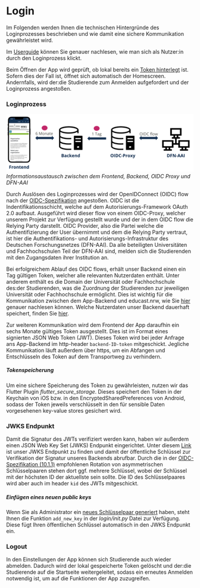# Login​

Im Folgenden werden Ihnen die technischen Hintergründe des Loginprozesses beschrieben und wie damit eine sichere Kommunikation gewährleistet wird.   

Im [Userguide](userguide.md) können Sie genauer nachlesen, wie man sich als Nutzer:in durch den Loginprozess klickt. 

Beim Öffnen der App wird geprüft, ob lokal bereits ein [Token hinterlegt](login.md#tokenspeicherung) ist. Sofern dies der Fall ist, öffnet sich automatisch der Homescreen. Andernfalls, wird der:die Studierende zum Anmelden aufgefordert und der Loginprozess angestoßen. 

### Loginprozess
![](/assets/images/login_structure.png)
*Informationsaustausch zwischen dem Frontend, Backend, OIDC Proxy und DFN-AAI*


Durch Auslösen des Loginprozesses wird der OpenIDConnect (OIDC) flow nach der [OIDC-Spezifikation](https://openid.net/specs/openid-connect-core-1_0.html) angestoßen. OIDC ist die Indentifikationsschicht, welche auf dem Autorisierungs-Framework OAuth 2.0 aufbaut. Ausgeführt wird dieser flow von einem OIDC-Proxy, welcher unserem Projekt zur Verfügung gestellt wurde und der in dem OIDC flow die Relying Party darstellt. OIDC Provider, also die Partei welche die Authentifizierung der User übernimmt und dem die Relying Party vertraut, ist hier die Authentifikations- und Autorisierungs-Infrastruktur des Deutschen Forschungsnetzes (DFN-AAI). Da alle beteiligten Universitäten und Fachhochschulen Teil der DFN-AAI sind, melden sich die Studierenden mit den Zugangsdaten ihrer Institution an. 

Bei erfolgreichem Ablauf des OIDC flows, erhält unser Backend einen ein Tag gültigen Token, welcher alle relevanten Nutzerdaten enthält. Unter anderem enthält es die Domain der Universität oder Fachhochschule des:der Studierenden, was die Zuordnung der Studierenden zur jeweiligen Universität oder Fachhochschule ermöglicht. Dies ist wichtig für die Kommunikation zwischen dem App-Backend und educast.nrw, wie Sie [hier](entwurf.md) genauer nachlesen können. Welche Nutzerdaten unser Backend dauerhaft speichert, finden Sie  [hier](database.md). 

Zur weiteren Kommunikation wird dem Frontend der App daraufhin ein sechs Monate gültiges Token ausgestellt. Dies ist im Format eines signierten JSON Web Token (JWT). Dieses Token wird bei jeder Anfrage ans App-Backend im http-header `backend-ID-token` mitgeschickt. Jegliche Kommunikation läuft außerdem über https, um ein Abfangen und Entschlüsseln des Token auf dem Transportweg zu verhindern. 

##### Tokenspeicherung
Um eine sichere Speicherung des Token zu gewährleisten, nutzen wir das Flutter Plugin *flutter_secure_storage*. Dieses speichert den Token in der Keychain von iOS bzw. in den EncryptedSharedPreferences von Android, sodass der Token jeweils verschlüsselt in den für sensible Daten vorgesehenen key-value stores gesichert wird. 

### JWKS Endpunkt
Damit die Signatur des JWTs verifiziert werden kann, haben wir außerdem einen JSON Web Key Set (JWKS) Endpunkt eingerichtet. Unter diesem [Link](https://api.app-staging.educast.cloud/oidc/jwks) ist unser JWKS Endpunkt zu finden und damit der öffentliche Schlüssel zur Verifikation der Signatur unseres Backends abrufbar. Durch die in der [OIDC-Spezifikation (10.1.1)](https://openid.net/specs/openid-connect-core-1_0.html#10.1.1) empfohlenen Rotation von asymmetrischen Schlüsselpaaren stehen dort ggf. mehrere Schlüssel, wobei der Schlüssel mit der höchsten ID der aktuellste sein sollte. Die ID des Schlüsselpaares wird aber auch im header `kid` des JWTs mitgeschickt.

##### Einfügen eines neuen public keys
Wenn Sie als Administrator ein [neues Schlüsselpaar generiert](setup.md#keypair) haben, steht Ihnen die Funktion `add_new_key` in der *login/_init_.py* Datei zur Verfügung. Diese fügt Ihren öffentlichen Schlüssel automatisch in den JWKS Endpunkt ein.  

### Logout
In den Einstellungen der App können sich Studierende auch wieder abmelden. Dadurch wird der lokal gespeicherte Token gelöscht und der:die Studierende auf die Startseite weitergeleitet, sodass ein erneutes Anmelden notwendig ist, um auf die Funktionen der App zuzugreifen. 

